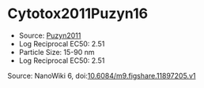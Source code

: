 <a name="material" />

# Cytotox2011Puzyn16
<script type="application/ld+json">
  {
    "@context": "https://schema.org/",
    "@type": "ChemicalSubstance",
    "@id": "https://egonw.github.io/nanowiki/nanowiki16.html#material",
    "http://purl.org/dc/terms/conformsTo":
      {
        "@type": "CreativeWork",
        "@id": "https://bioschemas.org/profiles/ChemicalSubstance/0.4-RELEASE/"
      },
    "identfier": "16",
    "name": "Cytotox2011Puzyn16",
    "url": "https://egonw.github.io/nanowiki/nanowiki16.html#material",
    "sameAs": "http://127.0.0.1/mediawiki/index.php/Special:URIResolver/Cytotox2011Puzyn16"
  }
</script>


* Source: [Puzyn2011](articlePuzyn2011.md)
* Log Reciprocal EC50: 2.51 
* Particle Size: 15-90 nm
* Log Reciprocal EC50: 2.51 


Source: NanoWiki 6, doi:[10.6084/m9.figshare.11897205.v1](https://doi.org/10.6084/m9.figshare.11897205.v1)
